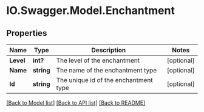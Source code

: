 # IO.Swagger.Model.Enchantment
## Properties

Name | Type | Description | Notes
------------ | ------------- | ------------- | -------------
**Level** | **int?** | The level of the enchantment | [optional] 
**Name** | **string** | The name of the enchantment type | [optional] 
**Id** | **string** | The unique id of the enchantment type | [optional] 

[[Back to Model list]](../README.md#documentation-for-models) [[Back to API list]](../README.md#documentation-for-api-endpoints) [[Back to README]](../README.md)

